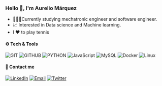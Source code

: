 <h3 align="left">Hello 👋, I'm Aurelio Márquez</h3>

<!--- - 🌷 I'm a Idk. --->
- 👨🏻‍🎓Currently studying mechatronic engineer and software engineer.
- 📈 Interested in Data science and Machine learning.
- I ❤️ to play tennis
<!---- ✨ Constantly learning and taking notes on [my Blog](www.url.com).   ---->

 
<div align="left">
<h4 align="left"> ⚙️ Tech & Tools</h4>
 
  
![GIT](http://img.shields.io/badge/-Git-001F99?style=flat&logo=git&logoColor=white)
![GITHUB](http://img.shields.io/badge/-Github-001F99?style=flat&logo=github&logoColor=white)
![PYTHON](http://img.shields.io/badge/-Python-001F99?style=flat&logo=python&logoColor=white)
![JavaScript](https://img.shields.io/badge/-JavaScript-001F99?style=flat&logo=JavaScript&logoColor=white)
![MySQL](http://img.shields.io/badge/-MySQL-001F99?style=flat&logo=mysql&logoColor=white)
![Docker](http://img.shields.io/badge/-Docker-001F99?style=flat&logo=Docker&logoColor=white)
![Linux](http://img.shields.io/badge/-Linux-001F99?style=flat&logo=linux&logoColor=white)


<h4 align="left"> 🎈 Contact me </h4>

<a href="https://www.linkedin.com/in/aurcode/" target="_blank"><img alt="LinkedIn" src="https://img.shields.io/badge/-Linkedin-0066FF?logo=linkedin&logoColor=white"></a>    <a href="mailto:aurelio3927@gmail.com" target="_blank"><img alt="Email" src="https://img.shields.io/badge/-Email-0066FF?logo=gmail&logoColor=white"></a>   <a href="https://www.twitter.com/aurcode_" target="_blank"><img alt="Twitter" src="https://img.shields.io/badge/-Twitter-0066FF?logo=twitter&logoColor=white"></a>
